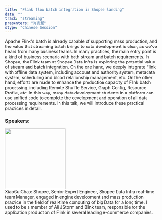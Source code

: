 ```yaml
---
title: "Flink flow batch integration in Shopee landing"
date: "" 
track: "streaming"
presenters: "肖贵超"
stype: "Chinese Session"
---
```

Apache Flink's batch is already capable of supporting mass production, and the value that streaming batch brings to data development is clear, as we've heard from many business teams. In many practices, the main entry point is a kind of business scenario with both stream and batch requirements. In Shopee, the Flink team at Shopee Data Infra is exploring the potential value of stream and batch integration. On the one hand, we deeply integrate Flink with offline data system, including account and authority system, metadata system, scheduling and blood relationship management, etc. On the other hand, efforts are made to enhance the production capacity of Flink batch processing, including Remote Shuffle Service, Graph Config, Resource Profile, etc. In this way, many data development students in a platform can use unified code to complete the development and operation of all data processing requirements. In this talk, we will introduce these practical practices in detail.
 ### Speakers: 
 <img src="images/speaker/1046.png" width="200" /><br>XiaoGuiChao: Shopee, Senior Expert Engineer, Shopee Data Infra real-time team Manager, engaged in engine development and mass production practice in the field of real-time computing of big Data for a long time. I used to be a member of Ali JStorm and Blink team, responsible for the application production of Flink in several leading e-commerce companies.
 